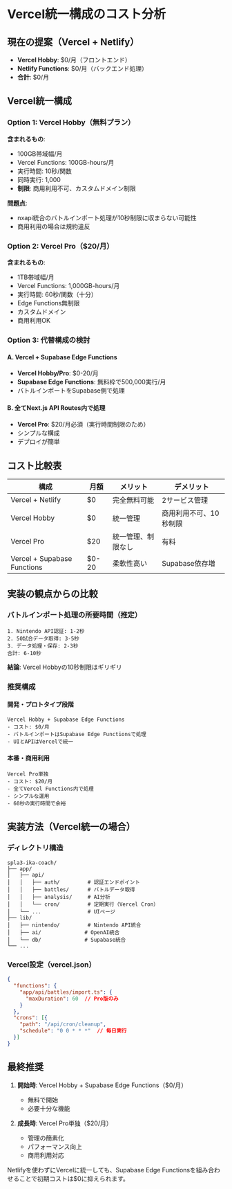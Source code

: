 # Vercel統一構成のコスト分析

## 現在の提案（Vercel + Netlify）
- **Vercel Hobby**: $0/月（フロントエンド）
- **Netlify Functions**: $0/月（バックエンド処理）
- **合計**: $0/月

## Vercel統一構成

### Option 1: Vercel Hobby（無料プラン）
**含まれるもの**:
- 100GB帯域幅/月
- Vercel Functions: 100GB-hours/月
- 実行時間: 10秒/関数
- 同時実行: 1,000
- **制限**: 商用利用不可、カスタムドメイン制限

**問題点**:
- nxapi統合のバトルインポート処理が10秒制限に収まらない可能性
- 商用利用の場合は規約違反

### Option 2: Vercel Pro（$20/月）
**含まれるもの**:
- 1TB帯域幅/月
- Vercel Functions: 1,000GB-hours/月
- 実行時間: 60秒/関数（十分）
- Edge Functions無制限
- カスタムドメイン
- 商用利用OK

### Option 3: 代替構成の検討

#### A. Vercel + Supabase Edge Functions
- **Vercel Hobby/Pro**: $0-20/月
- **Supabase Edge Functions**: 無料枠で500,000実行/月
- バトルインポートをSupabase側で処理

#### B. 全てNext.js API Routes内で処理
- **Vercel Pro**: $20/月必須（実行時間制限のため）
- シンプルな構成
- デプロイが簡単

## コスト比較表

| 構成 | 月額 | メリット | デメリット |
|------|------|----------|------------|
| Vercel + Netlify | $0 | 完全無料可能 | 2サービス管理 |
| Vercel Hobby | $0 | 統一管理 | 商用利用不可、10秒制限 |
| Vercel Pro | $20 | 統一管理、制限なし | 有料 |
| Vercel + Supabase Functions | $0-20 | 柔軟性高い | Supabase依存増 |

## 実装の観点からの比較

### バトルインポート処理の所要時間（推定）
```
1. Nintendo API認証: 1-2秒
2. 50試合データ取得: 3-5秒
3. データ処理・保存: 2-3秒
合計: 6-10秒
```

**結論**: Vercel Hobbyの10秒制限はギリギリ

### 推奨構成

#### 開発・プロトタイプ段階
```
Vercel Hobby + Supabase Edge Functions
- コスト: $0/月
- バトルインポートはSupabase Edge Functionsで処理
- UIとAPIはVercelで統一
```

#### 本番・商用利用
```
Vercel Pro単独
- コスト: $20/月
- 全てVercel Functions内で処理
- シンプルな運用
- 60秒の実行時間で余裕
```

## 実装方法（Vercel統一の場合）

### ディレクトリ構造
```
spla3-ika-coach/
├── app/
│   ├── api/
│   │   ├── auth/         # 認証エンドポイント
│   │   ├── battles/      # バトルデータ取得
│   │   ├── analysis/     # AI分析
│   │   └── cron/         # 定期実行（Vercel Cron）
│   └── ...               # UIページ
├── lib/
│   ├── nintendo/         # Nintendo API統合
│   ├── ai/              # OpenAI統合
│   └── db/              # Supabase統合
└── ...
```

### Vercel設定（vercel.json）
```json
{
  "functions": {
    "app/api/battles/import.ts": {
      "maxDuration": 60  // Pro版のみ
    }
  },
  "crons": [{
    "path": "/api/cron/cleanup",
    "schedule": "0 0 * * *"  // 毎日実行
  }]
}
```

## 最終推奨

1. **開始時**: Vercel Hobby + Supabase Edge Functions（$0/月）
   - 無料で開始
   - 必要十分な機能

2. **成長時**: Vercel Pro単独（$20/月）
   - 管理の簡素化
   - パフォーマンス向上
   - 商用利用対応

Netlifyを使わずにVercelに統一しても、Supabase Edge Functionsを組み合わせることで初期コストは$0に抑えられます。